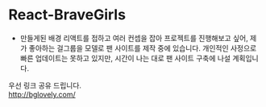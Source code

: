 # React-BraveGirls

* 만들게된 배경
리액트를 접하고 여러 컨셉을 잡아 프로젝트를 진행해보고 싶어, 제가 좋아하는 걸그룹을 모델로 팬 사이트를 제작 중에 있습니다.
개인적인 사정으로 빠른 업데이트는 못하고 있지만, 시간이 나는 대로 팬 사이트 구축에 나설 계획입니다.

우선 링크 공유 드립니다.\
http://bglovely.com/
